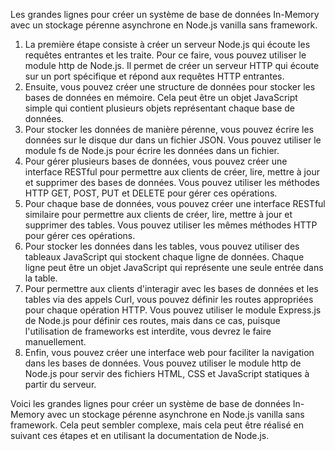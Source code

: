 Les grandes lignes pour créer un système de base de données In-Memory avec un stockage pérenne asynchrone en Node.js vanilla sans framework.

1. La première étape consiste à créer un serveur Node.js qui écoute les requêtes entrantes et les traite. Pour ce faire, vous pouvez utiliser le module http de Node.js. Il permet de créer un serveur HTTP qui écoute sur un port spécifique et répond aux requêtes HTTP entrantes.
2. Ensuite, vous pouvez créer une structure de données pour stocker les bases de données en mémoire. Cela peut être un objet JavaScript simple qui contient plusieurs objets représentant chaque base de données.
3. Pour stocker les données de manière pérenne, vous pouvez écrire les données sur le disque dur dans un fichier JSON. Vous pouvez utiliser le module fs de Node.js pour écrire les données dans un fichier.
4. Pour gérer plusieurs bases de données, vous pouvez créer une interface RESTful pour permettre aux clients de créer, lire, mettre à jour et supprimer des bases de données. Vous pouvez utiliser les méthodes HTTP GET, POST, PUT et DELETE pour gérer ces opérations.
5. Pour chaque base de données, vous pouvez créer une interface RESTful similaire pour permettre aux clients de créer, lire, mettre à jour et supprimer des tables. Vous pouvez utiliser les mêmes méthodes HTTP pour gérer ces opérations.
6. Pour stocker les données dans les tables, vous pouvez utiliser des tableaux JavaScript qui stockent chaque ligne de données. Chaque ligne peut être un objet JavaScript qui représente une seule entrée dans la table.
7. Pour permettre aux clients d'interagir avec les bases de données et les tables via des appels Curl, vous pouvez définir les routes appropriées pour chaque opération HTTP. Vous pouvez utiliser le module Express.js de Node.js pour définir ces routes, mais dans ce cas, puisque l'utilisation de frameworks est interdite, vous devrez le faire manuellement.
8. Enfin, vous pouvez créer une interface web pour faciliter la navigation dans les bases de données. Vous pouvez utiliser le module http de Node.js pour servir des fichiers HTML, CSS et JavaScript statiques à partir du serveur.

Voici les grandes lignes pour créer un système de base de données In-Memory avec un stockage pérenne asynchrone en Node.js vanilla sans framework. Cela peut sembler complexe, mais cela peut être réalisé en suivant ces étapes et en utilisant la documentation de Node.js.
